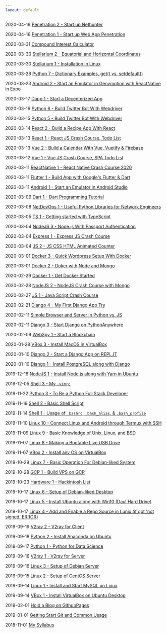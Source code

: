 ```yaml
---
layout: default
---
```


2020-04-19 [Penetration 2 - Start up Nethunter](_posts/2020-04-19-00.md)

2020-04-16 [Penetration 1 - Start up Web App Penetration](_posts/2020-04-16-00.md)

2020-03-31 [Compound Interest Calculator](_posts/2020-03-31-00.md)

2020-03-30 [Stellarium 2 - Equatorial and Horizontal Coordinates](_posts/2020-03-30-01.md)

2020-03-30 [Stellarium 1 - Installation in Linux](_posts/2020-03-30-00.md)

2020-03-28 [Python 7 - Dictionary Examples, get() vs. setdefault()](_posts/2020-03-28-00.md)

2020-03-23 [Android 2 - Start an Emulator in Genymotion with ReactNative in Expo](_posts/2020-03-23-00.md)

2020-03-17 [Dapp 1 - Start a Decenterized App](_posts/2020-03-17-00.md)

2020-03-16 [Python 6 - Build Twitter Bot With Webdriver](_posts/2020-03-16-00.md)

2020-03-15 [Python 5 - Build Twitter Bot With Webdriver](_posts/2020-03-15-00.md)

2020-03-14 [React 2 - Build a Recipe App With React](_posts/2020-03-14-00.md)

2020-03-13 [React 1 - React JS Crash Course, Todo List](_posts/2020-03-13-01.md)

2020-03-13 [Vue 2 - Build a Calendar With Vue, Vuetify & Firebase](_posts/2020-03-13-00.md)

2020-03-12 [Vue 1 - Vue JS Crash Course, SPA Todo List](_posts/2020-03-12-00.md)

2020-03-11 [ReactNative 1 - React Native Crash Course 2020](_posts/2020-03-11-03.md)

2020-03-11 [Flutter 1 - Build App with Google's Flutter & Dart](_posts/2020-03-11-01.md)

2020-03-11 [Android 1 - Start an Emulator in Android Studio](_posts/2020-03-11-00.md)

2020-03-09 [Dart 1 - Dart Programming Tutorial](_posts/2020-03-09-00.md)

2020-03-08 [NetDevOps 1 - Useful Python Libraries for Network Engineers](_posts/2020-03-08-00.md)

2020-03-05 [TS 1 - Getting started with TypeScript](_posts/2020-03-05-00.md)

2020-03-04 [NodeJS 3 - Node.js With Passport Authentication](_posts/2020-03-04-02.md)

2020-03-04 [Express 1 - Express JS Crash Course](_posts/2020-03-04-01.md)

2020-03-04 [JS 2 - JS CSS HTML Animated Counter](_posts/2020-03-04-00.md)

2020-03-01 [Docker 3 - Quick Wordpress Setup With Docker](_posts/2020-03-01-01.md)

2020-03-01 [Docker 2 - Doker with Node and Mongo](_posts/2020-03-01-00.md)

2020-02-29 [Docker 1 - Get Docker Started](_posts/2020-02-29-00.md)

2020-02-28 [NodeJS 2 - NodeJS Crash Course with Mongo](_posts/2020-02-28-00.md)

2020-02-27 [JS 1 - Java Script Crash Course](_posts/2020-02-27-00.md)

2020-02-21 [Django 4 - My First Django App Try](_posts/2020-02-21-00.md)

2020-02-11 [Simple Browser and Server in Python vs. JS](_posts/2020-02-11-01.md)

2020-02-11 [Django 3 - Start Django on PythonAnywhere](_posts/2020-02-11-00.md)

2020-02-09 [Web3py 1 - Start a Blockchain](_posts/2020-02-09-01.md)

2020-01-28 [VBox 3 - Install MacOS in VirtualBox](_posts/2020-01-28-00.md)

2020-01-10 [Django 2 - Start a Django App on REPL.IT](_posts/2020-01-10-01.md)

2020-01-10 [Django 1 - Install PostgreSQL along with Django](_posts/2020-01-10-00.md)

2019-12-16 [NodeJS 1 - Install Node.js along with Yarn in Ubuntu](_posts/2019-12-16-01.md)

2019-12-05 [Shell 3 - My `.vimrc`](_posts/2019-12-05-00.md)

2019-11-22 [Python 3 - To Be a Python Full Stack Developer](_posts/2019-11-22-00.md)

2019-11-19 [Shell 2 - Basic Shell Script](_posts/2019-11-19-01.md)

2019-11-14 [Shell 1 - Usage of `.bashrc`, `.bash_alias`, & `.bash_profile`](_posts/2019-11-14-00.md)

2019-11-10 [Linux 10 - Connect Linux and Android through Termux with SSH](_posts/2019-11-10-00.md)

2019-11-09 [Linux 9 - Basic Knowledge of Unix, Linux, and BSD](_posts/2019-11-09-00.md)

2019-11-07 [Linux 8 - Making a Bootable Live USB Drive](_posts/2019-11-07-01.md)

2019-11-07 [VBox 2 - Install any OS on VirtualBox](_posts/2019-11-07-00.md)

2019-10-29 [Linux 7 - Basic Operation For Debian-liked System](_posts/2019-10-29-00.md)

2019-10-28 [GCP 1 - Build VPS on GCP](_posts/2019-10-28-01.md)

2019-10-23 [Hardware 1 - Hackintosh List](_posts/2019-10-23-00.md)

2019-10-17 [Linux 6 - Setup of Debian-liked Desktop](_posts/2019-10-17-02.md)

2019-10-17 [Linux 5 - Install Ubuntu along with Win10 (Daul Hard Drive)](_posts/2019-10-17-01.md)

2019-10-17 [Linux 4 - Add and Enable a Repo Source in Lunix (if got 'not signed' ERROR)](_posts/2019-10-17-00.md)

2019-09-19 [V2ray 2 - V2ray for Client](_posts/2019-09-19-00.md)

2019-09-18 [Python 2 - Install Anaconda on Ubuntu](_posts/2019-09-18-00.md)

2019-09-17 [Python 1 - Python for Data Science](_posts/2019-09-17-00.md)

2019-09-16 [V2ray 1 - V2ray for Server](_posts/2019-09-16-01.md)

2019-09-16 [Linux 3 - Setup of Debian Server](_posts/2019-09-16-00.md)

2019-09-15 [Linux 2 - Setup of CentOS Server](_posts/2019-09-15-00.md)

2019-09-14 [Linux 1 - Install and Start MySQL on Linux](_posts/2019-09-14-01.md)

2019-09-14 [VBox 1 - Install VirtualBox on Ubuntu Desktop](_posts/2019-09-14-00.md)

2019-02-01 [Hold a Blog on GithubPages](_posts/2019-02-01-00.md)

2019-01-01 [Getting Start Git and Common Usage](_posts/2019-01-01-00.md)

2018-11-01 [My Syllabus](_posts/2018-11-01-00.md)
